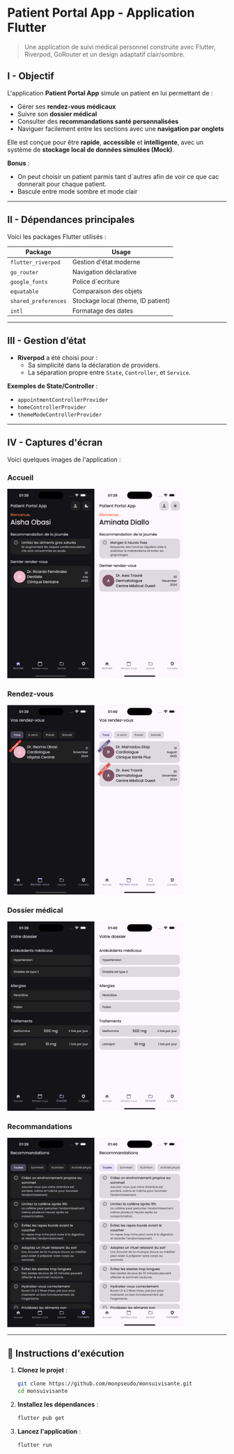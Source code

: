# Patient Portal App - Application Flutter

> Une application de suivi médical personnel construite avec Flutter, Riverpod, GoRouter et un design adaptatif clair/sombre.

## I - Objectif

L'application **Patient Portal App** simule un patient en lui permettant de :

- Gérer ses **rendez-vous médicaux**
- Suivre son **dossier médical**
- Consulter des **recommandations santé personnalisées**
- Naviguer facilement entre les sections avec une **navigation par onglets**

Elle est conçue pour être **rapide**, **accessible** et **intelligente**, avec un système de **stockage local de données simulées (Mock)**.

**Bonus** : 
- On peut choisir un patient parmis tant d´autres afin de voir ce que cac donnerait pour chaque patient.
- Bascule entre mode sombre et mode clair

---

## II - Dépendances principales

Voici les packages Flutter utilisés :

| Package                        | Usage                              |
|-------------------------------|-------------------------------------|
| `flutter_riverpod`            | Gestion d'état moderne              |
| `go_router`                   | Navigation déclarative              |
| `google_fonts`                | Police d´ecriture                   |
| `equatable`                   | Comparaison des objets              |
| `shared_preferences`          | Stockage local (theme, ID patient)  |
| `intl`                        | Formatage des dates                 |

---

## III - Gestion d’état

- **Riverpod** a été choisi pour :
  - Sa simplicité dans la déclaration de providers.
  - La séparation propre entre `State`, `Controller`, et `Service`.
  
**Exemples de State/Controller** :
- `appointmentControllerProvider`
- `homeControllerProvider`
- `themeModeControllerProvider`

---

## IV - Captures d'écran

Voici quelques images de l'application :

### Accueil
<p>
  <img src="./s1.png" alt="Accueil" width="200"/>
  <img src="./s6.png" alt="Rendez-vous" width="200"/>
</p>


### Rendez-vous
<p>
  <img src="./s3.png" alt="Accueil" width="200"/>
  <img src="./s7.png" alt="Rendez-vous" width="200"/>
</p>

### Dossier médical
<p>
  <img src="./s4.png" alt="Accueil" width="200"/>
  <img src="./s8.png" alt="Rendez-vous" width="200"/>
</p>

### Recommandations
<p>
  <img src="./s5.png" alt="Accueil" width="200"/>
  <img src="./s9.png" alt="Rendez-vous" width="200"/>
</p>

---

## 🚀 Instructions d'exécution

1. **Clonez le projet** :
   ```bash
   git clone https://github.com/monpseudo/monsuivisante.git
   cd monsuivisante
2. **Installez les dépendances** :
    ```bash
    flutter pub get
3. **Lancez l'application** :
    ```bash
    flutter run
